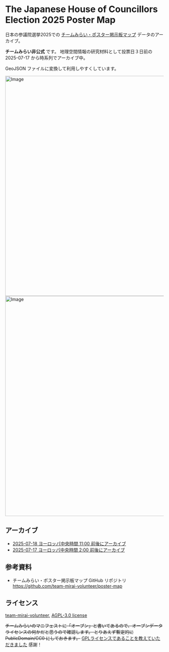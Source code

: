 # The Japanese House of Councillors Election 2025 Poster Map
日本の参議院選挙2025での [チームみらい・ポスター掲示板マップ](https://action.team-mir.ai/map/poster) データのアーカイブ。

**チームみらい非公式** です。
地理空間情報の研究材料として投票日３日前の 2025-07-17 から時系列でアーカイブ中。

GeoJSON ファイルに変換して利用しやすくしています。

<img width="700" alt="Image" src="https://github.com/user-attachments/assets/bf5f3faf-7e0b-4f72-bfd4-4343324bb139" />

<img width="700" alt="Image" src="https://github.com/user-attachments/assets/53de2ff0-d632-4c8e-8d7a-df939135fad6" />

## アーカイブ
 * [2025-07-18 ヨーロッパ中央時間 11:00 前後にアーカイブ](https://github.com/furuhashilab/TheJapaneseHouseOfCouncillorsElection2025/tree/main/data/20250718)
 * [2025-07-17 ヨーロッパ中央時間 2:00 前後にアーカイブ](https://github.com/furuhashilab/TheJapaneseHouseOfCouncillorsElection2025/tree/main/data/20250717)


## 参考資料
 * チームみらい・ポスター掲示板マップ GitHub リポジトリ https://github.com/team-mirai-volunteer/poster-map


## ライセンス
[team-mirai-volunteer](https://github.com/team-mirai-volunteer), [AGPL-3.0 license](https://github.com/furuhashilab/TheJapaneseHouseOfCouncillorsElection2025/blob/main/LICENSE.txt)

~~チームみらいのマニフェストに「オープン」と書いてあるので、オープンデータライセンスの何かだと思うので確認します。
とりあえず暫定的に PublicDomain/CC0 にしておきます。~~
[GPLライセンスであることを教えていただきました](https://github.com/furuhashilab/TheJapaneseHouseOfCouncillorsElection2025/issues/2) 感謝！


